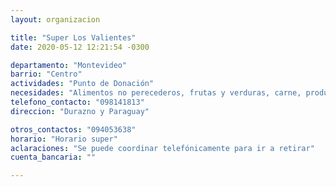 ```yaml
---
layout: organizacion

title: "Super Los Valientes"
date: 2020-05-12 12:21:54 -0300

departamento: "Montevideo"
barrio: "Centro"
actividades: "Punto de Donación"
necesidades: "Alimentos no perecederos, frutas y verduras, carne, productos sanitarios (tapabocas, guantes, alcohol en gel, detergente,etc), recipientes o tuppers"
telefono_contacto: "098141813"
direccion: "Durazno y Paraguay"

otros_contactos: "094053638"
horario: "Horario super"
aclaraciones: "Se puede coordinar telefónicamente para ir a retirar"
cuenta_bancaria: ""

---
```

